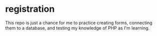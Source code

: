 # registration
This repo is just a chance for me to practice creating forms, connecting them to a database, and testing my knowledge of PHP as I'm learning.
